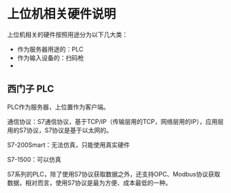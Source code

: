 # 上位机相关硬件说明

上位机相关的硬件按照用途分为以下几大类：

- 作为服务器用途的：PLC
- 作为输入设备的：扫码枪
- 







## 西门子 PLC

PLC作为服务器，上位置作为客户端。

通信协议：S7通信协议，基于TCP/IP（传输层用的TCP，网络层用的IP），应用层用的S7协议，S7协议是基于以太网的。



S7-200Smart：无法仿真，只能使用真实硬件

S7-1500：可以仿真

S7系列的PLC，除了使用S7协议获取数据之外，还支持OPC、Modbus协议获取数据，相对而言，使用S7协议是最为方便、成本最低的一种。







